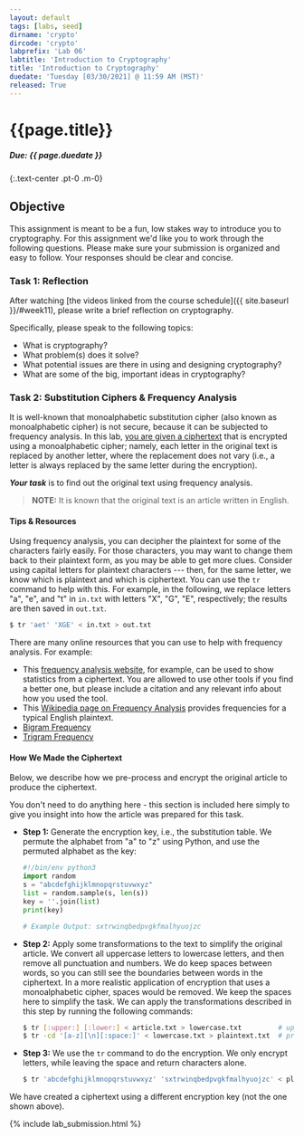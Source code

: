 ```yaml
---
layout: default
tags: [labs, seed]
dirname: 'crypto'
dircode: 'crypto'
labprefix: 'Lab 06'
labtitle: 'Introduction to Cryptography'
title: 'Introduction to Cryptography'
duedate: 'Tuesday [03/30/2021] @ 11:59 AM (MST)'
released: True
---
```


# {{page.title}}
##### Due: {{ page.duedate }}
{:.text-center .pt-0 .m-0}

## Objective

This assignment is meant to be a fun, low stakes way to introduce you to cryptography.
For this assignment we'd like you to work through the following questions.
Please make sure your submission is organized and easy to follow.
Your responses should be clear and concise.

### Task 1: Reflection

After watching [the videos linked from the course schedule]({{ site.baseurl }}/#week11), please write a brief reflection on cryptography.

Specifically, please speak to the following topics:

- What is cryptography?
- What problem(s) does it solve?
- What potential issues are there in using and designing cryptography?
- What are some of the big, important ideas in cryptography?

### Task 2: Substitution Ciphers & Frequency Analysis

It is well-known that monoalphabetic substitution cipher (also known as monoalphabetic cipher) is not secure,
because it can be subjected to frequency analysis.
In this lab, [you are given a ciphertext](https://raw.githubusercontent.com/traviswpeters/cs476-code/master/06_ske/files/ciphertext.txt)
that is encrypted using a monoalphabetic cipher;
namely, each letter in the original text is replaced by another letter, where the replacement does not vary
(i.e., a letter is always replaced by the same letter during the encryption).

_**Your task**_ is to find out the original text using frequency analysis.

> **NOTE:** It is known that the original text is an article written in English.

<!-- BEGIN Special Section (Use Bootstrap "Card" Styles). This is nice for formatting background, setup, special instructions, etc. -->
<div class="card bg-secondary border-primary" markdown="1">
<div class="card-body" markdown="1">

#### Tips & Resources

Using frequency analysis, you can decipher the plaintext for some of the characters fairly easily.
For those characters, you may want to change them back to their plaintext form, as you may be able to get more clues.
Consider using capital letters for plaintext characters --- then, for the same letter,
we know which is plaintext and which is ciphertext.
You can use the `tr` command to help with this.
For example, in the following, we replace letters "a", "e", and "t" in `in.txt`
with letters "X", "G", "E", respectively; the results are then saved in `out.txt`.

```bash
$ tr 'aet' 'XGE' < in.txt > out.txt
```

There are many online resources that you can use to help with frequency analysis.
For example:

- This [frequency analysis website](https://www.dcode.fr/frequency-analysis), for example, <!-- (http://www.richkni.co.uk/php/crypta/freq.php) -->
  can be used to show statistics from a ciphertext.
  You are allowed to use other tools if you find a better one, but please include a citation and any relevant info about how you used the tool.
- This [Wikipedia page on Frequency Analysis](https://en.wikipedia.org/wiki/Frequency_analysis) provides frequencies for a typical English plaintext.
- [Bigram Frequency](https://en.wikipedia.org/wiki/Bigram)
- [Trigram Frequency](https://en.wikipedia.org/wiki/Trigram)

</div>
</div>
<!-- END Special Section -->

<!-- BEGIN Special Section (Use Bootstrap "Card" Styles). This is nice for formatting background, setup, special instructions, etc. -->
<div class="card bg-secondary border-primary mt-3" markdown="1">
<div class="card-body" markdown="1">

#### How We Made the Ciphertext

Below, we describe how we pre-process and encrypt the original article to produce the ciphertext.

You don't need to do anything here - this section is included here simply to give you insight into how the article was prepared for this task.

<!-- Instructors can use the same method to encrypt an article of their choices, instead of asking students to use the ciphertext made by us. -->

- **Step 1:** Generate the encryption key, i.e., the substitution table.
  We permute the alphabet from "a" to "z" using Python, and use the permuted alphabet as the key:

    ```python
    #!/bin/env python3
    import random
    s = "abcdefghijklmnopqrstuvwxyz"
    list = random.sample(s, len(s))
    key = ''.join(list)
    print(key)

    # Example Output: sxtrwinqbedpvgkfmalhyuojzc
    ```

- **Step 2:** Apply some transformations to the text to simplify the original article.
  We convert all uppercase letters to lowercase letters, and then remove all punctuation and numbers.
  We do keep spaces between words, so you can still see the boundaries between words in the ciphertext.
  In a more realistic application of encryption that uses a monoalphabetic cipher, spaces would be removed.
  We keep the spaces here to simplify the task.
  We can apply the transformations described in this step by running the following commands:

    ```bash
    $ tr [:upper:] [:lower:] < article.txt > lowercase.txt         # uppercase to lowercase
    $ tr -cd '[a-z][\n][:space:]' < lowercase.txt > plaintext.txt  # preserve only letters and spaces
    ```

- **Step 3:** We use the `tr` command to do the encryption.
  We only encrypt letters, while leaving the space and return characters alone.

    ```bash
    $ tr 'abcdefghijklmnopqrstuvwxyz' 'sxtrwinqbedpvgkfmalhyuojzc' < plaintext.txt > ciphertext.txt
    ```

We have created a ciphertext using a different encryption key (not the one shown above).
<!-- It is included in `Labsetup.zip` file, which can be downloaded from the lab's website. -->
<!-- Your job is to use the frequency analysis to figure out the encryption key and the original plaintext. -->

</div>
</div>
<!-- END Special Section -->


<!-- Submission Instructions -->
{% include lab_submission.html %}
